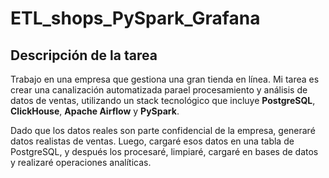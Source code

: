 # ETL_shops_PySpark_Grafana

## Descripción de la tarea
Trabajo en una empresa que gestiona una gran tienda en línea.
Mi tarea es crear una canalización automatizada parael procesamiento 
y análisis de datos de ventas, utilizando un stack tecnológico que incluye
**PostgreSQL**, **ClickHouse**, **Apache Airflow** y **PySpark**.

Dado que los datos reales son parte confidencial de la empresa, 
generaré datos realistas de ventas. Luego, cargaré esos datos en una tabla de PostgreSQL, 
y después los procesaré, limpiaré, cargaré en bases de datos y realizaré operaciones analíticas.
